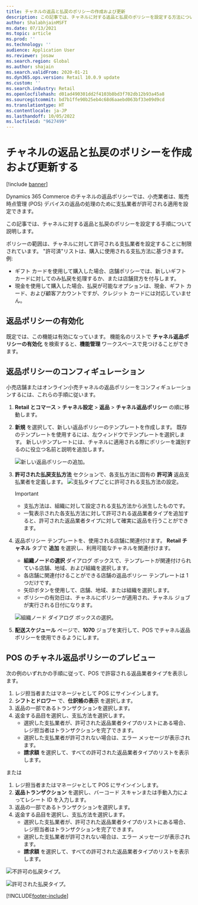 ```yaml
---
title: チャネルの返品と払戻のポリシーの作成および更新
description: この記事では、チャネルに対する返品と払戻のポリシーを設定する方法について説明します。
author: ShalabhjainMSFT
ms.date: 07/13/2021
ms.topic: article
ms.prod: ''
ms.technology: ''
audience: Application User
ms.reviewer: josaw
ms.search.region: Global
ms.author: shajain
ms.search.validFrom: 2020-01-21
ms.dyn365.ops.version: Retail 10.0.9 update
ms.custom: ''
ms.search.industry: Retail
ms.openlocfilehash: d01ad490301dd2f4103b8bd3f702db12b93a45a8
ms.sourcegitcommit: bd7b1ffe90b25eb4c68d6aaebd063bf33e09d9cd
ms.translationtype: HT
ms.contentlocale: ja-JP
ms.lasthandoff: 10/05/2022
ms.locfileid: "9627499"
---
```

# <a name="create-and-update-a-returns-and-refunds-policy-for-a-channel"></a>チャネルの返品と払戻のポリシーを作成および更新する

[!include [banner](includes/banner.md)]

Dynamics 365 Commerce のチャネルの返品ポリシーでは、小売業者は、販売時点管理 (POS) デバイスの返品の処理のために支払業者が許可される適用を設定できます。  

この記事では、チャネルに対する返品と払戻のポリシーを設定する手順について説明します。

ポリシーの範囲は、チャネルに対して許可される支払業者を設定することに制限されています。 "許可済"リストは、購入に使用される支払方法に基づきます。 例:

- ギフト カードを使用して購入した場合、店舗ポリシーでは、新しいギフト カードに対してのみ払戻を処理するか、または店舗貸方を付与します。 
- 現金を使用して購入した場合、払戻が可能なオプションは、現金、ギフト カード、および顧客アカウントですが、クレジット カードには対応していません。 

## <a name="enable-return-policy"></a>返品ポリシーの有効化

既定では、この機能は有効になっています。 機能名のリストで **チャネル返品ポリシーの有効化** を検索すると、**機能管理** ワークスペースで見つけることができます。


## <a name="configure-return-policy"></a>返品ポリシーのコンフィギュレーション

小売店舗またはオンライン小売チャネルの返品ポリシーをコンフィギュレーションするには、これらの手順に従います。

1. **Retail とコマース** \> **チャネル設定** \> **返品** \> **チャネル返品ポリシー** の順に移動します。

1. **新規** を選択して、新しい返品ポリシーのテンプレートを作成します。 既存のテンプレートを使用するには、左ウィンドウでテンプレートを選択します。 新しいテンプレートには、チャネルに適用される際にポリシーを識別するのに役立つ名前と説明を追加します。

   ![新しい返品ポリシーの追加。](media/Return-policy-page1.png)
     
   
1. **許可された払戻支払方法** セクションで、各支払方法に固有の **許可済** 返品支払業者を定義します。
   ![支払タイプごとに許可される支払方法の設定。](media/Return-policy-page2.png)
   
    > [!IMPORTANT]
    > - 支払方法は、組織に対して設定される支払方法から派生したものです。
    > - 一覧表示された各支払方法に対して許可される返品業者タイプを追加すると、許可された返品業者タイプに対して確実に返品を行うことができます。
    
1. 返品ポリシー テンプレートを、使用される店舗に関連付けます。 **Retail チャネル** タブで **追加** を選択し、利用可能なチャネルを関連付けます。 

    - **組織ノードの選択** ダイアログ ボックスで、テンプレートが関連付けられている店舗、地域、および組織を選択します。
    - 各店舗に関連付けることができる店舗の返品ポリシー テンプレートは 1 つだけです。
    - 矢印ボタンを使用して、店舗、地域、または組織を選択します。
    - ポリシーの有効日は、チャネルにポリシーが適用され、チャネル ジョブが実行される日付になります。 

    ![組織ノード ダイアログ ボックスの選択。](media/Return-policy-page3.png)

1. **配送スケジュール** ページで、**1070** ジョブを実行して、POS でチャネル返品ポリシーを使用できるようにします。

## <a name="preview-the-channel-return-policy-in-the-pos"></a>POS のチャネル返品ポリシーのプレビュー

次の例のいずれかの手順に従って、POS で許容される返品業者タイプを表示します。

1. レジ担当者またはマネージャとして POS にサインインします。
1. **シフトとドロワー** で、**仕訳帳の表示** を選択します。
1. 返品の一部であるトランザクションを選択します。 
1. 返金する品目を選択し、支払方法を選択します。  
    - 選択した支払業者が、許可された返品業者タイプのリストにある場合、レジ担当者はトランザクションを完了できます。
    - 選択した支払業者が許可されない場合は、エラー メッセージが表示されます。
    - **請求額** を選択して、すべての許可された返品業者タイプのリストを表示します。

または

1. レジ担当者またはマネージャとして POS にサインインします。
1. **返品トランザクション** を選択し、バーコード スキャンまたは手動入力によってレシート ID を入力します。 
1. 返品の一部であるトランザクションを選択します。 
1. 返金する品目を選択し、支払方法を選択します。  
    - 選択した支払業者が、許可された返品業者タイプのリストにある場合、レジ担当者はトランザクションを完了できます。
    - 選択した支払業者が許可されない場合は、エラー メッセージが表示されます。
    - **請求額** を選択して、すべての許可された返品業者タイプのリストを表示します。

![不許可の払戻タイプ。](media/Return-policy-page6.png)



![許可された払戻タイプ。](media/Return-policy-page5.png)


[!INCLUDE[footer-include](../includes/footer-banner.md)]

